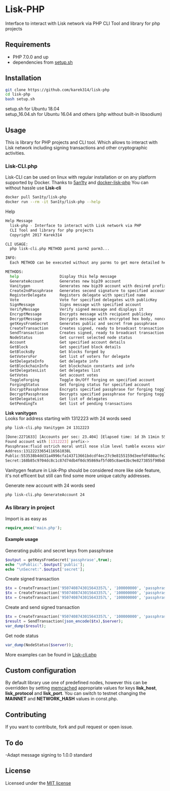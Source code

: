 # Lisk-PHP
Interface to interact with Lisk network via PHP
CLI Tool and library for php projects

## Requirements
* PHP 7.0.0 and up
* dependencies from [setup.sh](https://github.com/karek314/lisk-php/blob/master/setup.sh)

## Installation
```sh
git clone https://github.com/karek314/lisk-php
cd lisk-php
bash setup.sh
```
setup.sh for Ubuntu 18.04<br>
setup_16.04.sh for Ubuntu 16.04 and others (php without built-in libsodium)<br>

## Usage
This is library for PHP projects and CLI tool. Which allows to interact with Lisk network including signing transactions and other cryptographic activities.

### Lisk-CLI.php
Lisk-CLI can be used on linux with regular installation or on any platform supported by Docker.
Thanks to [5an1ty](https://github.com/5an1ty/) and [docker-lisk-php](https://github.com/5an1ty/docker-lisk-php)
You can without hassle use <b>Lisk-cli</b>
```sh
docker pull 5an1ty/lisk-php
docker run --rm -it 5an1ty/lisk-php --help
 ```

Help
```sh
Help Message
  lisk-php - Interface to interact with Lisk network via PHP
  CLI Tool and library for php projects
  Copyright 2017 Karek314

CLI USAGE:
  php lisk-cli.php METHOD parm1 parm2 parm3...

INFO:
  Each METHOD can be executed without any parms to get more detailed help information which parms are needed.

METHODS:
  help                  Display this help message
  GenerateAccount       Generates new bip39 account
  Vanitygen             Generates new bip39 account with desired prefix
  Create2ndPassphrase   Generates second signature to specified account
  RegisterDelegate      Registers delegate with specified name
  Vote                  Vote for specified delegates with publicKey
  SignMessage           Signs message with specified account
  VerifyMessage         Verify signed message and displays it
  EncryptMessage        Encrypts message with recipient publickey
  DecryptMessage        Decrypts message with encrypted hex body, nonce and sender publickey
  getKeysFromSecret     Generates public and secret from passphrase
  CreateTransaction     Creates signed, ready to broadcast transaction
  SendTransaction       Creates signed, ready to broadcast transaction and then broadcast it
  NodeStatus            Get current selected node status
  Account               Get specified account details
  GetBlock              Get specified block details
  GetBlocksBy           Get blocks forged by
  GetVotersFor          Get list of voters for delegate
  GetDelegateInfo       Get delegate info
  GetBlockchainInfo     Get blockchain constants and info
  GetDelegatesList      Get delegates list
  GetVotes              Get account votes
  ToggleForging         Toggle On/Off forging on specified account
  ForgingStatus         Get forging status for specified account
  EncryptPassphrase     Encrypts specified passphrase for forging toggle
  DecryptPassphrase     Decrypts specified passphrase for forging toggle
  GetDelegateList       Get list of delegates
  GetPendingTx          Get list of pending transactions
  ```
  
  <b>Lisk vanitygen</b><br>
  Looks for address starting with 1312223 with 24 words seed
  ```sh
  php lisk-cli.php Vanitygen 24 1312223
  ```
  
  ```sh
  [Done:2271633] [Accounts per sec: 23.404] [Elapsed time: 1d 3h 11min 55s]
Found account with [1312223] prefix->
Passphrase:fluid ostrich moral until nose slim level tumble excess winter border ready allow reflect skill acid proud possible arm fade guide among myself myself
Address:13122233654116561038L
Public:553538b4dd31a4996cfa143713661bdcdf4ec27c9e8155159d3eefdf480acfe2
Secret:168b85c9704dc8c1c87d74db4f0dc95869af5fd05c8ae43bc9e8273855f90bd8553538b4dd31a4996cfa143713661bdcdf4ec27c9e8155159d3eefdf480acfe2
  ```
 Vanitygen feature in Lisk-Php should be considered more like side feature, it's not efficent but still can find some more unique catchy addresses.


  Generate new account with 24 words seed
  ```sh
  php lisk-cli.php GenerateAccount 24
  ```
  
  ### As library in project
  Import is as easy as
```php
require_once('main.php');
```
  #### Example usage
  Generating public and secret keys from passphrase
  ```php
  $output = getKeysFromSecret('passphrase',true);
  echo "\nPublic:".$output['public'];
  echo "\nSecret:".$output['secret'];
  ```
  Create signed transaction
  ```php
  $tx = CreateTransaction('9507408743015643357L', '100000000', 'passphrase', false, false, -10);
  $tx = CreateTransaction('9507408743015643357L', '100000000', 'passphrase1', 'passphrase2', false, -10);
  $tx = CreateTransaction('9507408743015643357L', '100000000', 'passphrase1', 'passphrase2', 'custom data', -10);
  ```
  Create and send signed transaction
  ```php
  $tx = CreateTransaction('9507408743015643357L', '100000000', 'passphrase', false, false, -10);
  $result = SendTransaction(json_encode($tx),$server);
  var_dump($result);
  ```
  Get node status
  ```php
  var_dump(NodeStatus($server));
  ```
  More examples can be found in [Lisk-cli.php](https://github.com/karek314/lisk-php/blob/master/lisk-cli.php)
  
  ## Custom configuration
  By default library use one of predefined nodes, however this can be overridden by setting [memcached](https://memcached.org) appropriate values for keys <b>lisk_host</b>, <b>lisk_protocol</b> and <b>lisk_port</b>.
  You can switch to testnet changing the <b>MAINNET</b> and <b>NETWORK_HASH</b> values in const.php.
  
 
 ## Contributing
If you want to contribute, fork and pull request or open issue.
     
## To do
-Adapt message signing to 1.0.0 standard   

## License
Licensed under the [MIT license](https://github.com/karek314/lisk-php/blob/master/LICENSE)
